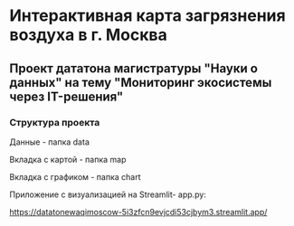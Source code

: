 # Интерактивная карта загрязнения воздуха в г. Москва #
## Проект дататона магистратуры "Науки о данных" на тему "Мониторинг экосистемы через IT-решения" ##

### Структура проекта ###
Данные - папка data


Вкладка с картой - папка map

Вкладка с графиком - папка chart


Приложение с визуализацией на Streamlit- app.py:

https://datatonewaqimoscow-5i3zfcn9evjcdi53cjbym3.streamlit.app/
